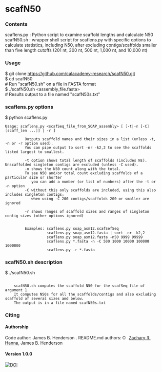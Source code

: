 # scafN50

### Contents
scaflens.py : Python script to examine scaffold lengths and calculate N50  
scafN50.sh : wrapper shell script for scaflens.py with specific options to calculate statistics, including N50, after excluding contigs/scaffolds smaller than five length cutoffs (201 nt, 300 nt, 500 nt, 1,000 nt, and 10,000 nt)  

### Usage
$ git clone https://github.com/calacademy-research/scafN50.git  
$ cd scafN50  
\# Run "scafN50.sh" on a file in FASTA format  
$ ./scafN50.sh \<assembly_file.fasta\>  
\# Results output to a file named "scafN50s.txt"  

### scaflens.py options
$ python scaflens.py  
```
Usage: scaflens.py <scafSeq_file_from_SOAP_assembly> [ [-t|-n [-C] [scaff_len ...]] | -r ]

         Outputs scaffold names and their sizes in a list (unless -t, -n or -r option used).
         You can pipe output to sort -nr -k2,2 to see the scaffolds listed largest to smallest.

         -t option shows total length of scaffolds (includes Ns). Unscaffolded singleton contigs are excluded (unless -C used).
         -n shows the N50 count along with the total.
         To see N50 and/or total count excluding scaffolds of a particular size or shorter
            you can add a number (or list of numbers) after the -t or -n option
         -C without this only scaffolds are included, using this also includes singleton contigs;
            when using -C 200 contigs/scaffolds 200 or smaller are ignored

         -r shows ranges of scaffold sizes and ranges of singleton contig sizes (other options ignored)


         Examples: scaflens.py soap_asm12.scafSefSeq
                   scaflens.py soap_asm12.fasta | sort -nr -k2,2
                   scaflens.py soap_asm12.fasta -n50 9999 99999
                   scaflens.py *.fasta -n -C 500 1000 10000 100000 1000000
                   scaflens.py -r *.fasta
```

### scafN50.sh description
$ ./scafN50.sh  
```

    scafN50.sh computes the scaffold N50 for the scafSeq file of argument 1.
    It computes N50s for all the scaffolds/contigs and also excluding scaffold of several sizes and below.
    The output is in a file named scafN50s.txt

```

### Citing

#### Authorship
Code author: James B. Henderson . 
README.md authors: <a href="https://orcid.org/0000-0002-0210-7261" target="orcid.widget" rel="noopener noreferrer" style="vertical-align:top;"><img src="https://orcid.org/sites/default/files/images/orcid_16x16.png" style="width:1em;margin-right:.5em;" alt="ORCID iD icon">Zachary R. Hanna</a>, James B. Henderson  

#### Version 1.0.0
[![DOI](https://zenodo.org/badge/66877550.svg)](https://zenodo.org/badge/latestdoi/66877550)
